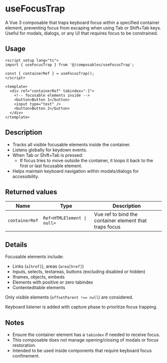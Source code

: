 # useFocusTrap

A Vue 3 composable that traps keyboard focus within a specified container element, preventing focus from escaping when using Tab or Shift+Tab keys. Useful for modals, dialogs, or any UI that requires focus to be constrained.

## Usage

```vue
<script setup lang="ts">
import { useFocusTrap } from '@/composables/useFocusTrap';

const { containerRef } = useFocusTrap();
</script>

<template>
  <div ref="containerRef" tabindex="-1">
    <!-- focusable elements inside -->
    <button>Button 1</button>
    <input type="text" />
    <button>Button 2</button>
  </div>
</template>
```

## Description

- Tracks all visible focusable elements inside the container.
- Listens globally for keydown events.
- When Tab or Shift+Tab is pressed:
  - If focus tries to move outside the container, it loops it back to the first or last focusable element.
- Helps maintain keyboard navigation within modals/dialogs for accessibility.

## Returned values

| Name          | Type                   | Description                                   |
| ------------- | ---------------------- | ---------------------------------------------|
| `containerRef` | `Ref<HTMLElement \| null>` | Vue ref to bind the container element that traps focus |

## Details

Focusable elements include:

- Links (`a[href]`), areas (`area[href]`)
- Inputs, selects, textareas, buttons (excluding disabled or hidden)
- Iframes, objects, embeds
- Elements with positive or zero tabindex
- Contenteditable elements

Only visible elements (`offsetParent !== null`) are considered.

Keyboard listener is added with capture phase to prioritize focus trapping.

## Notes

- Ensure the container element has a `tabindex` if needed to receive focus.
- This composable does not manage opening/closing of modals or focus restoration.
- Intended to be used inside components that require keyboard focus confinement.